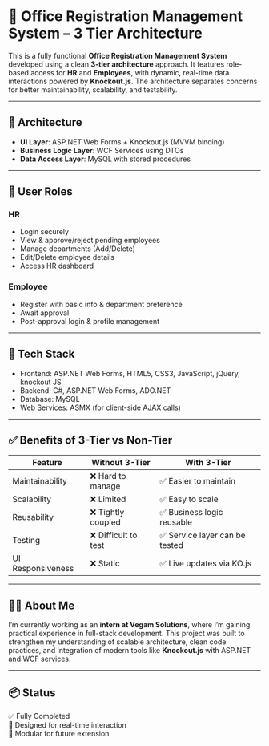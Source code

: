 # 📌 Office Registration Management System – 3 Tier Architecture

This is a fully functional **Office Registration Management System** developed using a clean **3-tier architecture** approach. It features role-based access for **HR** and **Employees**, with dynamic, real-time data interactions powered by **Knockout.js**. The architecture separates concerns for better maintainability, scalability, and testability.

---

## 🧱 Architecture

- **UI Layer**: ASP.NET Web Forms + Knockout.js (MVVM binding)
- **Business Logic Layer**: WCF Services using DTOs
- **Data Access Layer**: MySQL with stored procedures

---

## 👥 User Roles

### HR
- Login securely
- View & approve/reject pending employees
- Manage departments (Add/Delete)
- Edit/Delete employee details
- Access HR dashboard

### Employee
- Register with basic info & department preference
- Await approval
- Post-approval login & profile management

---

## 🚀 Tech Stack

- Frontend: ASP.NET Web Forms, HTML5, CSS3, JavaScript, jQuery, knockout JS
- Backend: C#, ASP.NET Web Forms, ADO.NET
- Database: MySQL
- Web Services: ASMX (for client-side AJAX calls) 





---

## ✅ Benefits of 3-Tier vs Non-Tier

| Feature               | Without 3-Tier       | With 3-Tier                   |
|----------------------|----------------------|-------------------------------|
| Maintainability      | ❌ Hard to manage     | ✅ Easier to maintain         |
| Scalability          | ❌ Limited            | ✅ Easy to scale              |
| Reusability          | ❌ Tightly coupled    | ✅ Business logic reusable    |
| Testing              | ❌ Difficult to test  | ✅ Service layer can be tested|
| UI Responsiveness    | ❌ Static             | ✅ Live updates via KO.js     |

---

## 🙋‍♂️ About Me

I’m currently working as an **intern at Vegam Solutions**, where I’m gaining practical experience in full-stack development. This project was built to strengthen my understanding of scalable architecture, clean code practices, and integration of modern tools like **Knockout.js** with ASP.NET and WCF services.

---

## 📦 Status

✅ Fully Completed  
🧩 Designed for real-time interaction  
📁 Modular for future extension

